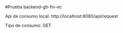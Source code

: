#Prueba backend-gti-fin-ec


Api de consumo local: http://localhost:8080/api/request

Tipo de consumo: GET

